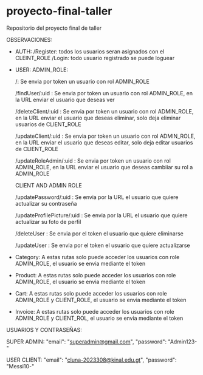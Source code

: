 # proyecto-final-taller
Repositorio del proyecto final de taller

OBSERVACIONES:

- AUTH:
  /Register: todos los usuarios seran asignados con el CLEINT_ROLE
  /Login: todo usuario registrado se puede loguear

- USER:
  ADMIN_ROLE:
  
    /: Se envia por token un usuario con rol ADMIN_ROLE
  
    /findUser/:uid : Se envia por token un usuario con rol ADMIN_ROLE, en la URL enviar el usuario que deseas ver
  
    /deleteClient/:uid : Se envia por token un usuario con rol ADMIN_ROLE, en la URL enviar el usuario que deseas eliminar, solo deja eliminar usuarios de CLIENT_ROLE
  
    /updateClient/:uid : Se envia por token un usuario con rol ADMIN_ROLE, en la URL enviar el usuario que deseas editar, solo deja editar usuarios de CLIENT_ROLE
  
    /updateRoleAdmin/:uid : Se envia por token un usuario con rol ADMIN_ROLE, en la URL enviar el usuario que deseas cambiiar su rol a ADMIN_ROLE
  
  CLIENT AND ADMIN ROLE
  
    /updatePassword/:uid : Se envia por la URL el usuario que quiere actualizar su contraseña
  
    /updateProfilePicture/:uid : Se envia por la URL el usuario que quiere actualizar su foto de perfil
  
    /deleteUser : Se envia por el token el usuario que quiere eliminarse
  
    /updateUser : Se envia por el token el usuario que quiere actualizarse

- Category:
  A estas rutas solo puede acceder los usuarios con role ADMIN_ROLE, el usuario se envia mediante el token

- Product:
  A estas rutas solo puede acceder los usuarios con role ADMIN_ROLE, el usuario se envia mediante el token

- Cart:
  A estas rutas solo puede acceder los usuarios con role ADMIN_ROLE y CLIENT_ROLE, el usuario se envia mediante el token

- Invoice:
  A estas rutas solo puede acceder los usuarios con role ADMIN_ROLE y CLIENT_ROL, el usuario se envia mediante el token

USUARIOS Y CONTRASEÑAS:


  SUPER ADMIN:
    "email": "superadmin@gmail.com",
    "password": "Admin123-"

    
  USER CLIENT:
    "email": "cluna-2023308@kinal.edu.gt",
    "password": "Messi10-"

